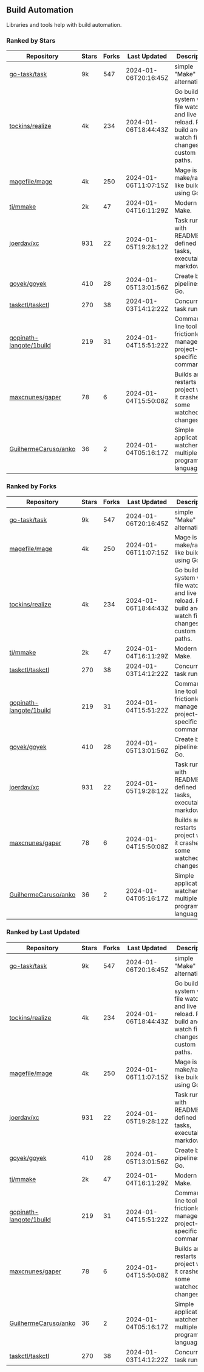## Build Automation

Libraries and tools help with build automation.

### Ranked by Stars

| Repository | Stars | Forks | Last Updated | Description | 
|------------|-------|-------|--------------|-------------|
| [go-task/task](https://github.com/go-task/task) | 9k | 547 | 2024-01-06T20:16:45Z |  simple "Make" alternative. |
| [tockins/realize](https://github.com/tockins/realize) | 4k | 234 | 2024-01-06T18:44:43Z |  Go build a system with file watchers and live to reload. Run, build and watch file changes with custom paths. |
| [magefile/mage](https://github.com/magefile/mage) | 4k | 250 | 2024-01-06T11:07:15Z |  Mage is a make/rake-like build tool using Go. |
| [tj/mmake](https://github.com/tj/mmake) | 2k | 47 | 2024-01-04T16:11:29Z |  Modern Make. |
| [joerdav/xc](https://github.com/joerdav/xc) | 931 | 22 | 2024-01-05T19:28:12Z |  Task runner with README.md defined tasks, executable markdown. |
| [goyek/goyek](https://github.com/goyek/goyek) | 410 | 28 | 2024-01-05T13:01:56Z |  Create build pipelines in Go. |
| [taskctl/taskctl](https://github.com/taskctl/taskctl) | 270 | 38 | 2024-01-03T14:12:22Z |  Concurrent task runner. |
| [gopinath-langote/1build](https://github.com/gopinath-langote/1build) | 219 | 31 | 2024-01-04T15:51:22Z |  Command line tool to frictionlessly manage project-specific commands. |
| [maxcnunes/gaper](https://github.com/maxcnunes/gaper) | 78 | 6 | 2024-01-04T15:50:08Z |  Builds and restarts a Go project when it crashes or some watched file changes. |
| [GuilhermeCaruso/anko](https://github.com/GuilhermeCaruso/anko) | 36 | 2 | 2024-01-04T05:16:17Z |  Simple application watcher for multiple programming languages. |

### Ranked by Forks

| Repository | Stars | Forks | Last Updated | Description | 
|------------|-------|-------|--------------|-------------|
| [go-task/task](https://github.com/go-task/task) | 9k | 547 | 2024-01-06T20:16:45Z |  simple "Make" alternative. |
| [magefile/mage](https://github.com/magefile/mage) | 4k | 250 | 2024-01-06T11:07:15Z |  Mage is a make/rake-like build tool using Go. |
| [tockins/realize](https://github.com/tockins/realize) | 4k | 234 | 2024-01-06T18:44:43Z |  Go build a system with file watchers and live to reload. Run, build and watch file changes with custom paths. |
| [tj/mmake](https://github.com/tj/mmake) | 2k | 47 | 2024-01-04T16:11:29Z |  Modern Make. |
| [taskctl/taskctl](https://github.com/taskctl/taskctl) | 270 | 38 | 2024-01-03T14:12:22Z |  Concurrent task runner. |
| [gopinath-langote/1build](https://github.com/gopinath-langote/1build) | 219 | 31 | 2024-01-04T15:51:22Z |  Command line tool to frictionlessly manage project-specific commands. |
| [goyek/goyek](https://github.com/goyek/goyek) | 410 | 28 | 2024-01-05T13:01:56Z |  Create build pipelines in Go. |
| [joerdav/xc](https://github.com/joerdav/xc) | 931 | 22 | 2024-01-05T19:28:12Z |  Task runner with README.md defined tasks, executable markdown. |
| [maxcnunes/gaper](https://github.com/maxcnunes/gaper) | 78 | 6 | 2024-01-04T15:50:08Z |  Builds and restarts a Go project when it crashes or some watched file changes. |
| [GuilhermeCaruso/anko](https://github.com/GuilhermeCaruso/anko) | 36 | 2 | 2024-01-04T05:16:17Z |  Simple application watcher for multiple programming languages. |

### Ranked by Last Updated

| Repository | Stars | Forks | Last Updated | Description | 
|------------|-------|-------|--------------|-------------|
| [go-task/task](https://github.com/go-task/task) | 9k | 547 | 2024-01-06T20:16:45Z |  simple "Make" alternative. |
| [tockins/realize](https://github.com/tockins/realize) | 4k | 234 | 2024-01-06T18:44:43Z |  Go build a system with file watchers and live to reload. Run, build and watch file changes with custom paths. |
| [magefile/mage](https://github.com/magefile/mage) | 4k | 250 | 2024-01-06T11:07:15Z |  Mage is a make/rake-like build tool using Go. |
| [joerdav/xc](https://github.com/joerdav/xc) | 931 | 22 | 2024-01-05T19:28:12Z |  Task runner with README.md defined tasks, executable markdown. |
| [goyek/goyek](https://github.com/goyek/goyek) | 410 | 28 | 2024-01-05T13:01:56Z |  Create build pipelines in Go. |
| [tj/mmake](https://github.com/tj/mmake) | 2k | 47 | 2024-01-04T16:11:29Z |  Modern Make. |
| [gopinath-langote/1build](https://github.com/gopinath-langote/1build) | 219 | 31 | 2024-01-04T15:51:22Z |  Command line tool to frictionlessly manage project-specific commands. |
| [maxcnunes/gaper](https://github.com/maxcnunes/gaper) | 78 | 6 | 2024-01-04T15:50:08Z |  Builds and restarts a Go project when it crashes or some watched file changes. |
| [GuilhermeCaruso/anko](https://github.com/GuilhermeCaruso/anko) | 36 | 2 | 2024-01-04T05:16:17Z |  Simple application watcher for multiple programming languages. |
| [taskctl/taskctl](https://github.com/taskctl/taskctl) | 270 | 38 | 2024-01-03T14:12:22Z |  Concurrent task runner. |

